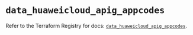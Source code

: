 # `data_huaweicloud_apig_appcodes`

Refer to the Terraform Registry for docs: [`data_huaweicloud_apig_appcodes`](https://registry.terraform.io/providers/huaweicloud/huaweicloud/1.71.1/docs/data-sources/apig_appcodes).
